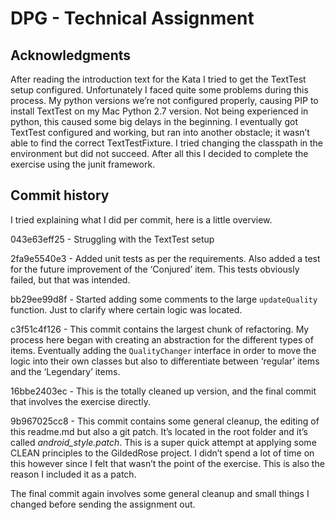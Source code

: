 # DPG - Technical Assignment
## Acknowledgments

After reading the introduction text for the Kata I tried to get the TextTest setup configured. Unfortunately I faced quite some problems during this process. My python versions we’re not configured properly, causing PIP to install TextTest on my Mac Python 2.7 version. Not being experienced in python, this caused some big delays in the beginning. I eventually got TextTest configured and working, but ran into another obstacle; it wasn’t able to find the correct TextTestFixture. I tried changing the classpath in the environment but did not succeed. After all this I decided to complete the exercise using the junit framework. 

## Commit history
I tried explaining what I did per commit, here is a little overview.

043e63eff25 - Struggling with the TextTest setup

2fa9e5540e3 - Added unit tests as per the requirements. Also added a test for the future improvement of the ‘Conjured’ item. This tests obviously failed, but that was intended.

bb29ee99d8f - Started adding some comments to the large `updateQuality` function. Just to clarify where certain logic was located.

c3f51c4f126 - This commit contains the largest chunk of refactoring. My process here began with creating an abstraction for the different types of items. Eventually adding the `QualityChanger` interface in order to move the logic into their own classes but also to differentiate between ‘regular’ items and the ‘Legendary’ items.

16bbe2403ec - This is the totally cleaned up version, and the final commit that involves the exercise directly.

9b967025cc8 - This commit contains some general cleanup, the editing of this readme.md but also a git patch. It’s located in the root folder and it’s called _android\_style.patch_. This is a super quick attempt at applying some CLEAN principles to the GildedRose project. I didn’t spend a lot of time on this however since I felt that wasn’t the point of the exercise. This is also the reason I included it as a patch.

The final commit again involves some general cleanup and small things I changed before sending the assignment out.

